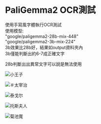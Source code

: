 # PaliGemma2 OCR測試

使用手寫風字體執行OCR測試</br>使用模型:</br>"google/paligemma2-28b-mix-448"</br>"google/paligemma2-3b-mix-224"
</br>
3b效果比28b好，結果如output資料夾內</br>
3b僅能判斷出約6-7成正確文字</br>

28b判斷出出異常文字可以說是無法使用</br>


![小王子](https://s.teachifycdn.com/image/width=1920,quality=80/attachment/public_image/d475e15d-f455-4b94-b8a2-216897658c29/e429b792-1c51-4636-98e4-f2e1cd1baaa5.png)

![＃太宰治](https://s.teachifycdn.com/image/width=1920,quality=80/attachment/public_image/43215c84-b41c-4a7d-b4d4-09006c002a1a/16d53dd0-c7ae-4f7f-86a1-cb8a1783ce14.png)

![泰戈尔](https://s.teachifycdn.com/image/width=1920,quality=80/attachment/public_image/c94d7eec-6ef3-413a-b764-5b323ab424ad/3f05fbda-eb20-4450-9d6a-1c5048303933.png)

![托斯夫人](https://s.teachifycdn.com/image/width=1920,quality=80/attachment/public_image/18058dee-59f8-4bb6-a29b-13b8ea1c6db1/7f4f6e37-535c-48b5-a8dd-5aa84986e27a.png)

![菊池寬](https://s.teachifycdn.com/image/width=1920,quality=80/attachment/public_image/68ab7600-b3a6-4186-b4cd-5bba122d4db5/28a9c102-7cec-429c-af53-841122405437.png)
